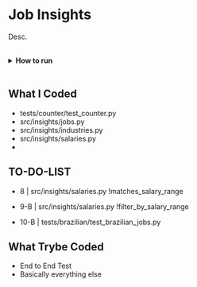 # Job Insights
Desc.

<br>

<details>
    <summary><strong>How to run</strong></summary></br>

    1. Clone this repository with:

        - `git clone git@github.com:NyPadilha/job-insights.git`
        - `cd  job-insights`

    Using Venv:

        1. Create the Virtual Environment:

            - `python3 -m venv .venv && source .venv/bin/activate`

        ?. Install the dependencies:

            - `python3 -m pip install -r dev-requirements`

    Without Venv:

        1. Install dependencies with:

            - `python3 -m pip install -r dev-requirements`

    Test:

        `python3 -m pytest`
</details>

<br>

## What I Coded

- tests/counter/test_counter.py
- src/insights/jobs.py
- src/insights/industries.py
- src/insights/salaries.py
- 

## TO-DO-LIST

- 8 | src/insights/salaries.py !matches_salary_range
- 9-B | src/insights/salaries.py !filter_by_salary_range

- 10-B | tests/brazilian/test_brazilian_jobs.py

## What Trybe Coded

- End to End Test
- Basically everything else
